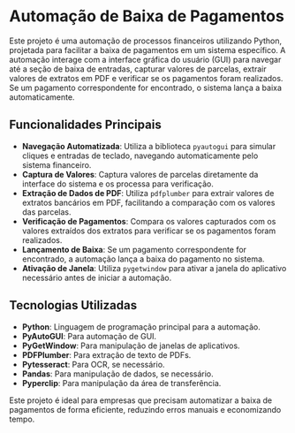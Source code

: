    # Automação de Baixa de Pagamentos

   Este projeto é uma automação de processos financeiros utilizando Python, projetada para facilitar a baixa de pagamentos em um sistema específico. A automação interage com a interface gráfica do usuário (GUI) para navegar até a seção de baixa de entradas, capturar valores de parcelas, extrair valores de extratos em PDF e verificar se os pagamentos foram realizados. Se um pagamento correspondente for encontrado, o sistema lança a baixa automaticamente.

   ## Funcionalidades Principais

   - **Navegação Automatizada**: Utiliza a biblioteca `pyautogui` para simular cliques e entradas de teclado, navegando automaticamente pelo sistema financeiro.
   - **Captura de Valores**: Captura valores de parcelas diretamente da interface do sistema e os processa para verificação.
   - **Extração de Dados de PDF**: Utiliza `pdfplumber` para extrair valores de extratos bancários em PDF, facilitando a comparação com os valores das parcelas.
   - **Verificação de Pagamentos**: Compara os valores capturados com os valores extraídos dos extratos para verificar se os pagamentos foram realizados.
   - **Lançamento de Baixa**: Se um pagamento correspondente for encontrado, a automação lança a baixa do pagamento no sistema.
   - **Ativação de Janela**: Utiliza `pygetwindow` para ativar a janela do aplicativo necessário antes de iniciar a automação.

   ## Tecnologias Utilizadas

   - **Python**: Linguagem de programação principal para a automação.
   - **PyAutoGUI**: Para automação de GUI.
   - **PyGetWindow**: Para manipulação de janelas de aplicativos.
   - **PDFPlumber**: Para extração de texto de PDFs.
   - **Pytesseract**: Para OCR, se necessário.
   - **Pandas**: Para manipulação de dados, se necessário.
   - **Pyperclip**: Para manipulação da área de transferência.

   Este projeto é ideal para empresas que precisam automatizar a baixa de pagamentos de forma eficiente, reduzindo erros manuais e economizando tempo.